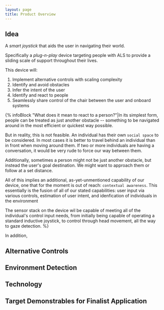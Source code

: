 ```yaml
---
layout: page
title: Product Overview
---
```

## Idea

A *smart joystick* that aids the user in navigating their world.  

Specifically a *plug-n-play* device targeting people with ALS to
provide a sliding scale of support throughout their lives.

This device will:

1. Implement alternative controls with scaling complexity
2. Identify and avoid obstacles
3. Infer the intent of the user
4. Identify and react to people
5. Seamlessly share control of the chair between the user and onboard systems

{% infoBlock "What does it mean to react to a person?"|In its simplest
 form, people can be treated as just another obstacle -- something to
 be navigated around in the most efficient or quickest way possible.
 
 But in reality, this is not feasible. An individual has their own
 `social space` to be considered. In most cases it is better to
 travel behind an individual than in front when moving around
 them. If two or more individuals are having a conversation, it would
 be very rude to force our way between them.
 
 Additionally, sometimes a person might not be just another obstacle,
 but instead the user's goal destination. We might want to approach
 them or follow at a set distance.

 All of this implies an additional, as-yet-unmentioned capability of
 our device, one that for the moment is out of reach: `contextual
 awareness`. This essentially is the fusion of all of our stated
 capabilities: user input via various controls, estimation of user
 intent, and idenfication of individuals in the environment

The sensor stack on the device wil be capable of meeting all of the
individual's control input needs, from initially being capable of
operating a standard inductive joystick, to control through head
movement, all the way to gaze detection. %}

In addition, 

## Alternative Controls

## Environment Detection

## Technology

## Target Demonstrables for Finalist Application
